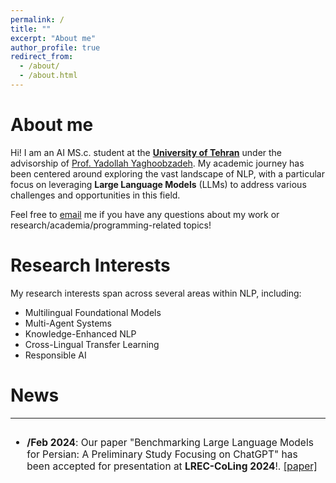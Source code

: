 ```yaml
---
permalink: /
title: ""
excerpt: "About me"
author_profile: true
redirect_from: 
  - /about/
  - /about.html
---
```


About me
======
Hi! I am an AI MS.c. student at the <b>[University of Tehran](https://www.ut.ac.ir/en)</b> under the advisorship of [Prof. Yadollah Yaghoobzadeh](https://yyaghoobzadeh.github.io/). My academic journey has been centered around exploring the vast landscape of NLP, with a particular focus on leveraging <b>Large Language Models</b> (LLMs) to address various challenges and opportunities in this field.

<!-- Previously, I recieved my master's degree at the <b>University of Tehran</b> advised by [Prof. Yadollah Yaghoobzadeh]
<!-- (https://yyaghoobzadeh.github.io/){:target="_blank"} on natural language processing (NLP).

<!-- and [Prof. Mohammad Taher Pilehvar](https://pilehvar.github.io/){:target="_blank"}.
<!-- Hi! I am a master's student at the <b>University of Tehran</b>, and I have the pleasure of working with [Mohammad Taher Pilehvar](https://pilehvar.github.io/){:target="_blank"}, [Yadollah Yaghoobzadeh](https://yyaghoobzadeh.github.io/){:target="_blank"}, and [Azadeh Shakery](https://ece.ut.ac.ir/en/~shakery){:target="_blank"} on natural language processing (NLP) and deep learning. -->

Feel free to [email](mailto:namazifard.ut.ac.ir) me if you have any questions about my work or research/academia/programming-related topics!

Research Interests
======

My research interests span across several areas within NLP, including:

- Multilingual Foundational Models
- Multi-Agent Systems
- Knowledge-Enhanced NLP
- Cross-Lingual Transfer Learning
- Responsible AI

News
======
------
<font size="3">
<div style="overflow-y: auto; max-height: 300px; padding-right: 10px; font-size: 15.5px;">
<ul>
	<li>
		<b>/Feb 2024</b>: Our paper "Benchmarking Large Language Models for Persian: A Preliminary Study Focusing on ChatGPT" has been accepted for presentation at <b>LREC-CoLing 2024</b>!.
		<a href="[https://lrec-coling-2024.org/]" target="_blank">[paper]</a>
	</li>
</ul>
</div>
</font>

